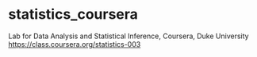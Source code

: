 # statistics_coursera
Lab for Data Analysis and Statistical Inference, Coursera, Duke University
https://class.coursera.org/statistics-003
